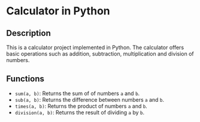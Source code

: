 # Calculator in Python

## Description
This is a calculator project implemented in Python. The calculator offers basic operations such as addition, subtraction, multiplication and division of numbers.

## Functions
- `sum(a, b)`: Returns the sum of of numbers `a` and `b`.
- `sub(a, b)`: Returns the difference between numbers `a` and `b`.
- `times(a, b)`: Returns the product of numbers `a` and `b`.
- `division(a, b)`: Returns the result of dividing `a` by `b`.

